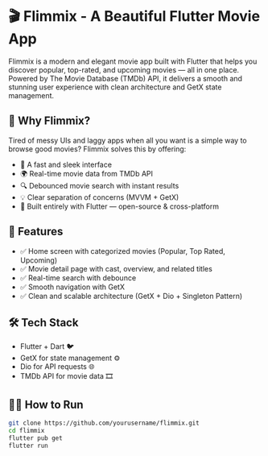 # 🎬 Flimmix - A Beautiful Flutter Movie App

Flimmix is a modern and elegant movie app built with Flutter that helps you discover popular, top-rated, and upcoming movies — all in one place. Powered by The Movie Database (TMDb) API, it delivers a smooth and stunning user experience with clean architecture and GetX state management.

## 🚀 Why Flimmix?

Tired of messy UIs and laggy apps when all you want is a simple way to browse good movies? Flimmix solves this by offering:

- 🎥 A fast and sleek interface
- 🌍 Real-time movie data from TMDb API
- 🔍 Debounced movie search with instant results
- 💡 Clear separation of concerns (MVVM + GetX)
- 💖 Built entirely with Flutter — open-source & cross-platform

## 🔑 Features

- ✅ Home screen with categorized movies (Popular, Top Rated, Upcoming)
- ✅ Movie detail page with cast, overview, and related titles
- ✅ Real-time search with debounce
- ✅ Smooth navigation with GetX
- ✅ Clean and scalable architecture (GetX + Dio + Singleton Pattern)

## 🛠️ Tech Stack

- Flutter + Dart 🐦
- GetX for state management ⚙️
- Dio for API requests 🌐
- TMDb API for movie data 🎞️

## 🧑‍💻 How to Run

```bash
git clone https://github.com/yourusername/flimmix.git
cd flimmix
flutter pub get
flutter run
